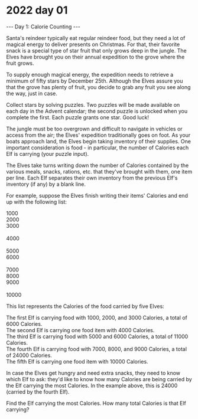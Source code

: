 # 2022 day 01

--- Day 1: Calorie Counting ---

Santa's reindeer typically eat regular reindeer food, but they need a lot of magical energy to deliver presents on Christmas. For that, their favorite snack is a special type of star fruit that only grows deep in the jungle. The Elves have brought you on their annual expedition to the grove where the fruit grows.



To supply enough magical energy, the expedition needs to retrieve a minimum of fifty stars by December 25th. Although the Elves assure you that the grove has plenty of fruit, you decide to grab any fruit you see along the way, just in case.



Collect stars by solving puzzles.  Two puzzles will be made available on each day in the Advent calendar; the second puzzle is unlocked when you complete the first.  Each puzzle grants one star. Good luck!



The jungle must be too overgrown and difficult to navigate in vehicles or access from the air; the Elves' expedition traditionally goes on foot. As your boats approach land, the Elves begin taking inventory of their supplies. One important consideration is food - in particular, the number of Calories each Elf is carrying (your puzzle input).



The Elves take turns writing down the number of Calories contained by the various meals, snacks, rations, etc. that they've brought with them, one item per line. Each Elf separates their own inventory from the previous Elf's inventory (if any) by a blank line.



For example, suppose the Elves finish writing their items' Calories and end up with the following list:



1000\
2000\
3000\
\
4000\
\
5000\
6000\
\
7000\
8000\
9000\
\
10000



This list represents the Calories of the food carried by five Elves:



The first Elf is carrying food with 1000, 2000, and 3000 Calories, a total of 6000 Calories.\
The second Elf is carrying one food item with 4000 Calories.\
The third Elf is carrying food with 5000 and 6000 Calories, a total of 11000 Calories.\
The fourth Elf is carrying food with 7000, 8000, and 9000 Calories, a total of 24000 Calories.\
The fifth Elf is carrying one food item with 10000 Calories.



In case the Elves get hungry and need extra snacks, they need to know which Elf to ask: they'd like to know how many Calories are being carried by the Elf carrying the most Calories. In the example above, this is 24000 (carried by the fourth Elf).



Find the Elf carrying the most Calories. How many total Calories is that Elf carrying?



